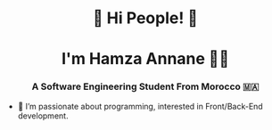 # <p align="center">👋 Hi People! 👋</p>


<h1 align="center">I'm Hamza Annane 🧑‍💻</h1>

<h3 align="center">A Software Engineering Student From Morocco 🇲🇦</h3>

- 🔭 I’m passionate about programming, interested in Front/Back-End development.
